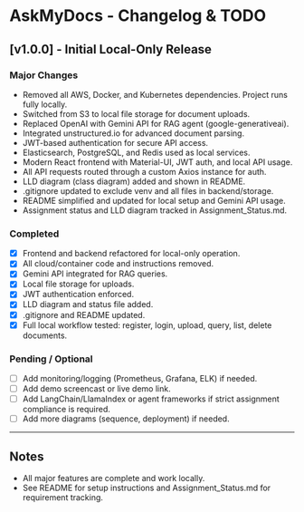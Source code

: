 # AskMyDocs - Changelog & TODO

## [v1.0.0] - Initial Local-Only Release

### Major Changes
- Removed all AWS, Docker, and Kubernetes dependencies. Project runs fully locally.
- Switched from S3 to local file storage for document uploads.
- Replaced OpenAI with Gemini API for RAG agent (google-generativeai).
- Integrated unstructured.io for advanced document parsing.
- JWT-based authentication for secure API access.
- Elasticsearch, PostgreSQL, and Redis used as local services.
- Modern React frontend with Material-UI, JWT auth, and local API usage.
- All API requests routed through a custom Axios instance for auth.
- LLD diagram (class diagram) added and shown in README.
- .gitignore updated to exclude venv and all files in backend/storage.
- README simplified and updated for local setup and Gemini API usage.
- Assignment status and LLD diagram tracked in Assignment_Status.md.

### Completed
- [x] Frontend and backend refactored for local-only operation.
- [x] All cloud/container code and instructions removed.
- [x] Gemini API integrated for RAG queries.
- [x] Local file storage for uploads.
- [x] JWT authentication enforced.
- [x] LLD diagram and status file added.
- [x] .gitignore and README updated.
- [x] Full local workflow tested: register, login, upload, query, list, delete documents.

### Pending / Optional
- [ ] Add monitoring/logging (Prometheus, Grafana, ELK) if needed.
- [ ] Add demo screencast or live demo link.
- [ ] Add LangChain/LlamaIndex or agent frameworks if strict assignment compliance is required.
- [ ] Add more diagrams (sequence, deployment) if needed.

---

## Notes
- All major features are complete and work locally.
- See README for setup instructions and Assignment_Status.md for requirement tracking. 